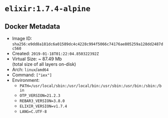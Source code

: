 # `elixir:1.7.4-alpine`

## Docker Metadata

- Image ID: `sha256:e9dd8a181dc6a01589dc4c4228c994f5066c74176ae805259a128dd2487dc560`
- Created: `2019-01-18T01:22:04.850322392Z`
- Virtual Size: ~ 87.49 Mb  
  (total size of all layers on-disk)
- Arch: `linux`/`amd64`
- Command: `["iex"]`
- Environment:
  - `PATH=/usr/local/sbin:/usr/local/bin:/usr/sbin:/usr/bin:/sbin:/bin`
  - `OTP_VERSION=21.2.3`
  - `REBAR3_VERSION=3.8.0`
  - `ELIXIR_VERSION=v1.7.4`
  - `LANG=C.UTF-8`
